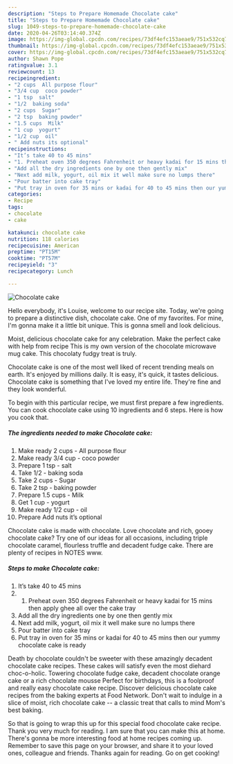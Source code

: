 ```yaml
---
description: "Steps to Prepare Homemade Chocolate cake"
title: "Steps to Prepare Homemade Chocolate cake"
slug: 1049-steps-to-prepare-homemade-chocolate-cake
date: 2020-04-26T03:14:40.374Z
image: https://img-global.cpcdn.com/recipes/73df4efc153aeae9/751x532cq70/chocolate-cake-recipe-main-photo.jpg
thumbnail: https://img-global.cpcdn.com/recipes/73df4efc153aeae9/751x532cq70/chocolate-cake-recipe-main-photo.jpg
cover: https://img-global.cpcdn.com/recipes/73df4efc153aeae9/751x532cq70/chocolate-cake-recipe-main-photo.jpg
author: Shawn Pope
ratingvalue: 3.1
reviewcount: 13
recipeingredient:
- "2 cups  All purpose flour"
- "3/4 cup  coco powder"
- "1 tsp  salt"
- "1/2  baking soda"
- "2 cups  Sugar"
- "2 tsp  baking powder"
- "1.5 cups  Milk"
- "1 cup  yogurt"
- "1/2 cup  oil"
- " Add nuts its optional"
recipeinstructions:
- "It’s take 40 to 45 mins"
- "1. Preheat oven 350 degrees Fahrenheit or heavy kadai for 15 mins then apply ghee all over the cake tray"
- "Add all the dry ingredients one by one then gently mix"
- "Next add milk, yogurt, oil mix it well make sure no lumps there"
- "Pour batter into cake tray"
- "Put tray in oven for 35 mins or kadai for 40 to 45 mins then our yummy chocolate cake is ready"
categories:
- Recipe
tags:
- chocolate
- cake

katakunci: chocolate cake 
nutrition: 118 calories
recipecuisine: American
preptime: "PT15M"
cooktime: "PT57M"
recipeyield: "3"
recipecategory: Lunch

---
```



![Chocolate cake](https://img-global.cpcdn.com/recipes/73df4efc153aeae9/751x532cq70/chocolate-cake-recipe-main-photo.jpg)

Hello everybody, it's Louise, welcome to our recipe site. Today, we're going to prepare a distinctive dish, chocolate cake. One of my favorites. For mine, I'm gonna make it a little bit unique. This is gonna smell and look delicious.

Moist, delicious chocolate cake for any celebration. Make the perfect cake with help from recipe This is my own version of the chocolate microwave mug cake. This chocolaty fudgy treat is truly.

Chocolate cake is one of the most well liked of recent trending meals on earth. It's enjoyed by millions daily. It is easy, it's quick, it tastes delicious. Chocolate cake is something that I've loved my entire life. They're fine and they look wonderful.


To begin with this particular recipe, we must first prepare a few ingredients. You can cook chocolate cake using 10 ingredients and 6 steps. Here is how you cook that.

<!--inarticleads1-->

##### The ingredients needed to make Chocolate cake:

1. Make ready 2 cups - All purpose flour
1. Make ready 3/4 cup - coco powder
1. Prepare 1 tsp - salt
1. Take 1/2 - baking soda
1. Take 2 cups - Sugar
1. Take 2 tsp - baking powder
1. Prepare 1.5 cups - Milk
1. Get 1 cup - yogurt
1. Make ready 1/2 cup - oil
1. Prepare  Add nuts it’s optional


Chocolate cake is made with chocolate. Love chocolate and rich, gooey chocolate cake? Try one of our ideas for all occasions, including triple chocolate caramel, flourless truffle and decadent fudge cake. There are plenty of recipes in NOTES www. 

<!--inarticleads2-->

##### Steps to make Chocolate cake:

1. It’s take 40 to 45 mins
1. 1. Preheat oven 350 degrees Fahrenheit or heavy kadai for 15 mins then apply ghee all over the cake tray
1. Add all the dry ingredients one by one then gently mix
1. Next add milk, yogurt, oil mix it well make sure no lumps there
1. Pour batter into cake tray
1. Put tray in oven for 35 mins or kadai for 40 to 45 mins then our yummy chocolate cake is ready


Death by chocolate couldn&#39;t be sweeter with these amazingly decadent chocolate cake recipes. These cakes will satisfy even the most diehard choc-o-holic. Towering chocolate fudge cake, decadent chocolate orange cake or a rich chocolate mousse Perfect for birthdays, this is a foolproof and really easy chocolate cake recipe. Discover delicious chocolate cake recipes from the baking experts at Food Network. Don&#39;t wait to indulge in a slice of moist, rich chocolate cake -- a classic treat that calls to mind Mom&#39;s best baking. 

So that is going to wrap this up for this special food chocolate cake recipe. Thank you very much for reading. I am sure that you can make this at home. There's gonna be more interesting food at home recipes coming up. Remember to save this page on your browser, and share it to your loved ones, colleague and friends. Thanks again for reading. Go on get cooking!
